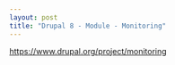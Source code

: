 ```yaml
---
layout: post
title: "Drupal 8 - Module - Monitoring"
---
```

https://www.drupal.org/project/monitoring
